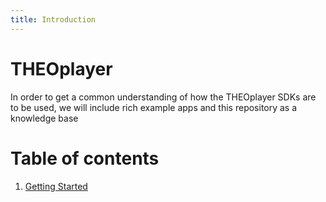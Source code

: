 ```yaml
---
title: Introduction
---
```

# THEOplayer

In order to get a common understanding of how the THEOplayer SDKs are to be used, we will include rich example apps and this repository as a knowledge base

# Table of contents

1. [Getting Started](https://github.com/THEOplayer/docs/blob/master/getting-started.md)
